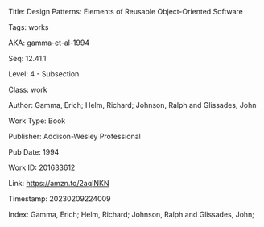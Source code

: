 Title:  Design Patterns: Elements of Reusable Object-Oriented Software

Tags:   works

AKA:    gamma-et-al-1994

Seq:    12.41.1

Level:  4 - Subsection

Class:  work

Author: Gamma, Erich; Helm, Richard; Johnson, Ralph and Glissades, John

Work Type: Book

Publisher: Addison-Wesley Professional

Pub Date: 1994

Work ID: 201633612

Link:   https://amzn.to/2aqINKN

Timestamp: 20230209224009

Index:  Gamma, Erich; Helm, Richard; Johnson, Ralph and Glissades, John; 
